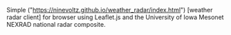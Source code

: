 Simple ("https://ninevoltz.github.io/weather_radar/index.html") [weather radar client] for browser using Leaflet.js and the University of Iowa Mesonet NEXRAD national radar composite.
